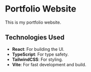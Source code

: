# Portfolio Website

This is my portfolio website.

## Technologies Used

- **React**: For building the UI.
- **TypeScript**: For type safety.
- **TailwindCSS**: For styling.
- **Vite**: For fast development and build.